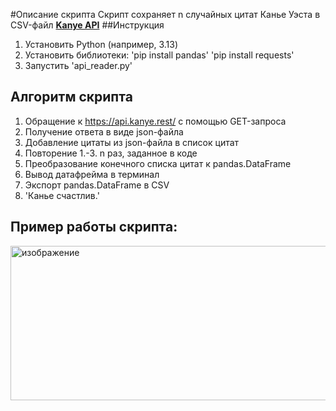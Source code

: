 #Описание скрипта
Скрипт сохраняет n случайных цитат Канье Уэста в CSV-файл
[**Kanye API**](https://api.kanye.rest/)
##Инструкция
1. Установить Python (например, 3.13)
2. Установить библиотеки:
    'pip install pandas'
    'pip install requests'
3. Запустить 'api_reader.py'
## Алгоритм скрипта
1. Обращение к https://api.kanye.rest/ с помощью GET-запроса
2. Получение ответа в виде json-файла
3. Добавление цитаты из json-файла в список цитат
4. Повторение 1.-3. n раз, заданное в коде
5. Преобразование конечного списка цитат к pandas.DataFrame
6. Вывод датафрейма в терминал
7. Экспорт pandas.DataFrame в CSV
8. 'Канье счастлив.'
## Пример работы скрипта:
<img width="980" height="247" alt="изображение" src="https://github.com/user-attachments/assets/4cb2e2fa-6f03-4191-91ee-f062fdd910a4" />
